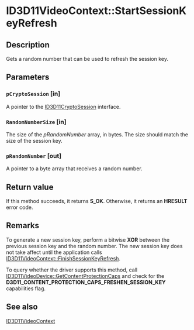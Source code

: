 # ID3D11VideoContext::StartSessionKeyRefresh

## Description

Gets a random number that can be used to refresh the session key.

## Parameters

### `pCryptoSession` [in]

A pointer to the [ID3D11CryptoSession](https://learn.microsoft.com/windows/desktop/api/d3d11/nn-d3d11-id3d11cryptosession) interface.

### `RandomNumberSize` [in]

The size of the *pRandomNumber* array, in bytes. The size should match the size of the session key.

### `pRandomNumber` [out]

A pointer to a byte array that receives a random number.

## Return value

If this method succeeds, it returns **S_OK**. Otherwise, it returns an **HRESULT** error code.

## Remarks

To generate a new session key, perform a bitwise **XOR** between the previous session key and the random number. The new session key does not take affect until the application calls [ID3D11VideoContext::FinishSessionKeyRefresh](https://learn.microsoft.com/windows/desktop/api/d3d11/nf-d3d11-id3d11videocontext-finishsessionkeyrefresh).

To query whether the driver supports this method, call [ID3D11VideoDevice::GetContentProtectionCaps](https://learn.microsoft.com/windows/desktop/api/d3d11/nf-d3d11-id3d11videodevice-getcontentprotectioncaps) and check for the **D3D11_CONTENT_PROTECTION_CAPS_FRESHEN_SESSION_KEY** capabilities flag.

## See also

[ID3D11VideoContext](https://learn.microsoft.com/windows/desktop/api/d3d11/nn-d3d11-id3d11videocontext)
